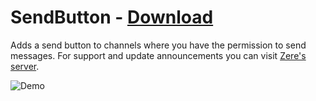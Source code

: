 # SendButton - [Download](https://raw.githubusercontent.com/rauenzi/BetterDiscordAddons/master/Plugins/SendButton/SendButton.plugin.js)

Adds a send button to channels where you have the permission to send messages. For support and update announcements you can visit [Zere's server](http://discord.zackrauen.com/).

![Demo](http://i.zackrauen.com/xC7lED.gif)


